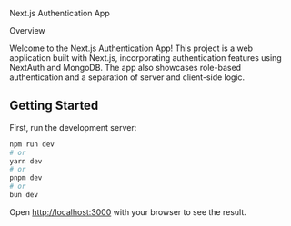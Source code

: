 Next.js Authentication App

Overview

Welcome to the Next.js Authentication App! This project is a web application built with Next.js, incorporating authentication features using NextAuth and MongoDB. The app also showcases role-based authentication and a separation of server and client-side logic.

## Getting Started

First, run the development server:

```bash
npm run dev
# or
yarn dev
# or
pnpm dev
# or
bun dev
```

Open [http://localhost:3000](http://localhost:3000) with your browser to see the result.
